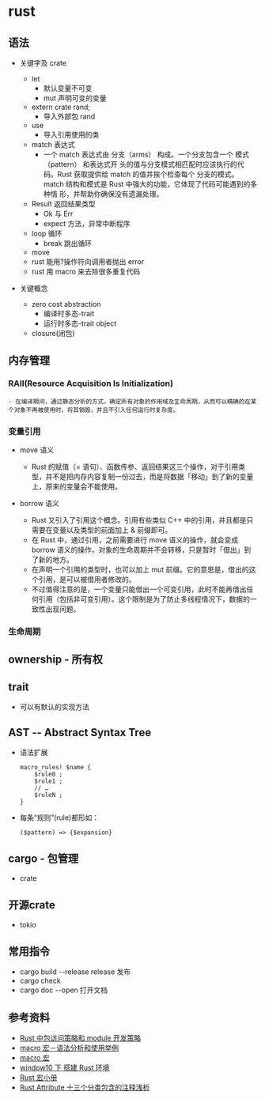 # rust

## 语法

- 关键字及 crate

  - let
    - 默认变量不可变
    - mut 声明可变的变量
  - extern crate rand;
    - 导入外部包 rand
  - use
    - 导入引用使用的类
  - match 表达式
    - 一个 match 表达式由 分支（arms） 构成。一个分支包含一个 模式（pattern） 和表达式开
      头的值与分支模式相匹配时应该执行的代码。Rust 获取提供给 match 的值并挨个检查每个
      分支的模式。 match 结构和模式是 Rust 中强大的功能，它体现了代码可能遇到的多种情
      形，并帮助你确保没有遗漏处理。
  - Result 返回结果类型
    - Ok 与 Err
    - expect 方法，异常中断程序
  - loop 循环
    - break 跳出循环
  - move
  - rust 能用?操作符向调用者抛出 error
  - rust 用 macro 来去除很多重复代码

- 关键概念
  - zero cost abstraction
    - 编译时多态-trait
    - 运行时多态-trait object
  - closure(闭包)

## 内存管理

### RAII(Resource Acquisition Is Initialization)

    - 在编译期间，通过静态分析的方式，确定所有对象的作用域及生命周期，从而可以精确的在某个对象不再被使用时，将其销毁，并且不引入任何运行时复杂度。

### 变量引用

- move 语义

  - Rust 的赋值（= 语句）、函数传参、返回结果这三个操作，对于引用类型，并不是把内存内容复制一份过去，而是将数据「移动」到了新的变量上，原来的变量会不能使用。

- borrow 语义

  - Rust 又引入了引用这个概念。引用有些类似 C++ 中的引用，并且都是只需要在变量以及类型的前面加上 & 前缀即可。
  - 在 Rust 中，通过引用，之前需要进行 move 语义的操作，就会变成 borrow 语义的操作，对象的生命周期并不会转移，只是暂时「借出」到了新的地方。
  - 在声明一个引用的类型时，也可以加上 mut 前缀。它的意思是，借出的这个引用，是可以被借用者修改的。
  - 不过值得注意的是，一个变量只能借出一个可变引用，此时不能再借出任何引用（包括非可变引用）。这个限制是为了防止多线程情况下，数据的一致性出现问题。

### 生命周期

## ownership - 所有权

## trait

- 可以有默认的实现方法

## AST -- Abstract Syntax Tree

- 语法扩展

  ```micro
  macro_rules! $name {
      $rule0 ;
      $rule1 ;
      // …
      $ruleN ;
  }
  ```

- 每条“规则”(rule)都形如：

  ```
  ($pattern) => {$expansion}
  ```

## cargo - 包管理

- crate

## 开源crate

- tokio

## 常用指令

- cargo build --release release 发布
- cargo check
- cargo doc --open 打开文档

## 参考资料

- [Rust 中包访问策略和 module 开发策略](https://blog.csdn.net/teamlet/article/details/50917512)
- [macro 宏－语法分析和使用举例](https://blog.csdn.net/teamlet/article/details/50974458)
- [macro 宏](https://blog.csdn.net/m0_37696990/article/details/83210832)
- [window10 下 搭建 Rust 环境](https://kelvin.mbioq.com/mip/building-rust-environment-under-window10)
- [Rust 宏小册](http://blog.luxko.site/tlborm-chinese/book/README.html)
- [Rust Attribute 十三个分类包含的注释浅析](https://www.2cto.com/kf/201603/494586.html)
